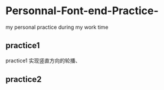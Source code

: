 # Personnal-Font-end-Practice-
my personal practice during my work time

## practice1
practice1 实现竖直方向的轮播、

## practice2



